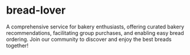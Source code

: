 # bread-lover
A comprehensive service for bakery enthusiasts, offering curated bakery recommendations, facilitating group purchases, and enabling easy bread ordering. Join our community to discover and enjoy the best breads together!
